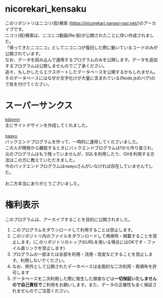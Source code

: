 # nicorekari_kensaku

このリポジトリはニコリ(仮)検索 (https://nicorekari.nanasi-rasi.net/)のアーカイブです。<br>
ニコリ(仮)検索は、ニコニコ動画(Re:仮)が公開されたことに伴い作成されました。<br>
「帰ってきたニコニコ」としてニコニコが復旧した際に動いているコードのみが公開されています。<br>
なお、データを読み込んで運用するプログラムのみを公開します。データを追加するプログラムは公開しませんのでご了承ください。<br>
追々、もしかしたらエクスポートしたデータベースを公開するかもしれません。<br>
そのデータベースにはなぜか文字化けが大量に含まれている(Node.jsのバグ)ので気を付けてください。<br>

# スーパーサンクス
[kdxnnn](https://twitter.com/kdxnnn)<br>
主にサイトデザインを作成してくれました。<br>
<br>
[naayu](https://twitter.com/naayu1012)<br>
バックエンドプログラムを作って、一時的に運用してくださいました。<br>
この人が開発から離脱するときにバックエンドプログラムは1から作り直され、元のプログラムはもう残っていませんが、SQLを利用したり、Gitを利用する方法はこの方に教えていただきました。<br>
今のバックエンドプログラムはnaayuさんがいなければ存在していませんでした。<br>
<br>
お二方本当にありがとうございました。

# 権利表示
このプログラムは、アーカイブすることを目的に公開されました。
1. このプログラムをダウンロードして利用することは禁止します。
2. このリポジトリ内のファイルをダウンロードして再頒布・掲載することを禁止します。(このリポジトリのトップのURLを用いる場合にはOKです・ファイル直リンクを禁止します)
3. プログラムの一部または全部を利用・流用・改変などすることを禁止します。利用しないでください。
4. なお、例外として公開されたデータベースは全面的な二次利用・再頒布を許可します
5. データベースを二次利用した際に発生した損害などは**一切保証いたしませんので自己責任で**ご利用をお願いします。また、データの正確性も全く保証されませんのでご注意ください。
